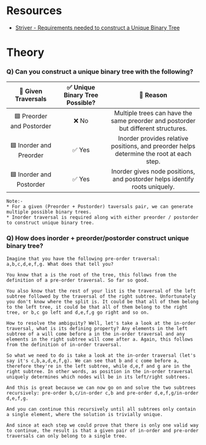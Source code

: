# Resources
* [Striver - Requirements needed to construct a Unique Binary Tree](https://youtu.be/9GMECGQgWrQ?si=yVcsNZrJTBEK2Oim)


# Theory

### Q) Can you construct a unique binary tree with the following?

| 🔧 **Given Traversals**       | ✅ **Unique Binary Tree Possible?** | 📝 **Reason** |
|:-----------------------------:|:---------------------------------:|:--------------------------------------------:|
| 🟦 Preorder and Postorder     | ❌ No                            | Multiple trees can have the same preorder and postorder but different structures. |
| 🟦 Inorder and Preorder      | ✅ Yes                           | Inorder provides relative positions, and preorder helps determine the root at each step. |
| 🟦 Inorder and Postorder     | ✅ Yes                           | Inorder gives node positions, and postorder helps identify roots uniquely. |


    Note:-
    * For a given (Preorder + Postorder) taversals pair, we can generate multiple possible binary trees.
    * Inorder traversal is required along with either preorder / postorder to construct unique binary tree.


### Q) How does inorder + preorder/postorder construct unique binary tree?
    Imagine that you have the following pre-order traversal: a,b,c,d,e,f,g. What does that tell you?
    
    You know that a is the root of the tree, this follows from the definition of a pre-order traversal. So far so good.
    
    You also know that the rest of your list is the traversal of the left subtree followed by the traversal of the right subtree. Unfortunately you don't know where the split is. It could be that all of them belong to the left tree, it could be that all of them belong to the right tree, or b,c go left and d,e,f,g go right and so on.
    
    How to resolve the ambiguity? Well, let's take a look at the in-order traversal, what is its defining property? Any elements in the left subtree of a will come before a in the in-order traversal and any elements in the right subtree will come after a. Again, this follows from the definition of in-order traversal.
    
    So what we need to do is take a look at the in-order traversal (let's say it's c,b,a,d,e,f,g). We can see that b and c come before a, therefore they're in the left subtree, while d,e,f and g are in the right subtree. In other words, as position in the in-order traversal uniquely determines which nodes will be in its left/right subtrees.
    
    And this is great because we can now go on and solve the two subtrees recursively: pre-order b,c/in-order c,b and pre-order d,e,f,g/in-order d,e,f,g.
    
    And you can continue this recursively until all subtrees only contain a single element, where the solution is trivially unique.
    
    And since at each step we could prove that there is only one valid way to continue, the result is that a given pair of in-order and pre-order traversals can only belong to a single tree.